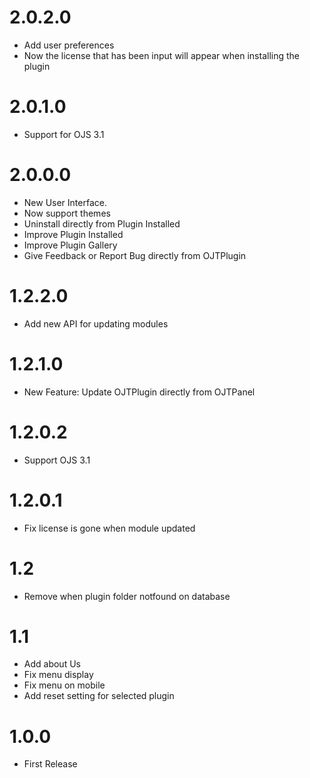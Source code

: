 # 2.0.2.0

- Add user preferences
- Now the license that has been input will appear when installing the plugin

# 2.0.1.0

- Support for OJS 3.1

# 2.0.0.0

- New User Interface.
- Now support themes
- Uninstall directly from Plugin Installed
- Improve Plugin Installed
- Improve Plugin Gallery
- Give Feedback or Report Bug directly from OJTPlugin

# 1.2.2.0

- Add new API for updating modules

# 1.2.1.0

- New Feature: Update OJTPlugin directly from OJTPanel

# 1.2.0.2

- Support OJS 3.1

# 1.2.0.1

- Fix license is gone when module updated

# 1.2

- Remove when plugin folder notfound on database

# 1.1

- Add about Us
- Fix menu display
- Fix menu on mobile
- Add reset setting for selected plugin

# 1.0.0

- First Release


